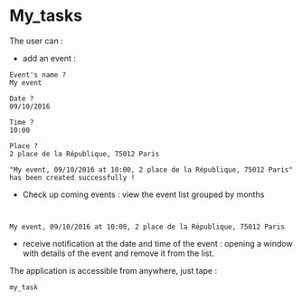 # My_tasks

The user can :
- add an event :

```'sh'
Event's name ?
My event

Date ?
09/10/2016

Time ?
10:00

Place ?
2 place de la République, 75012 Paris

"My event, 09/10/2016 at 10:00, 2 place de la République, 75012 Paris" has been created successfully !
```
- Check up coming events : view the event list grouped by months
```'sh'


My event, 09/10/2016 at 10:00, 2 place de la République, 75012 Paris
```
- receive notification at the date and time of the event : opening a window with details of the event and
remove it from the list.

The application is accessible from anywhere, just tape : 
```'sh'
my_task
```
